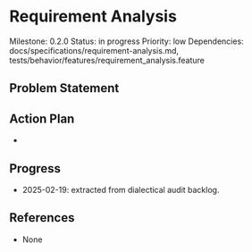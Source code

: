 # Requirement Analysis
Milestone: 0.2.0
Status: in progress
Priority: low
Dependencies: docs/specifications/requirement-analysis.md, tests/behavior/features/requirement_analysis.feature

## Problem Statement
<description>


## Action Plan
- <tasks>

## Progress
- 2025-02-19: extracted from dialectical audit backlog.

## References
- None
